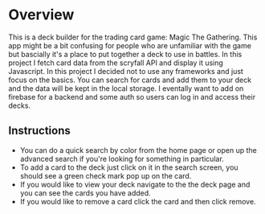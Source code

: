 # Overview

This is a deck builder for the trading card game: Magic The Gathering. This app might be a bit confusing for people who are unfamiliar with the game but 
bascially it's a place to put together a deck to use in battles. In this project I fetch card data from the scryfall API and display it using Javascript. 
In this project I decided not to use any frameworks and just focus on the basics. You can search for cards and add them to your deck and the data will 
be kept in the local storage. I eventally want to add on firebase for a backend and some auth so users can log in and access their decks.


## Instructions
* You can do a quick search by color from the home page or open up the advanced search if you're looking for something in particular. 
* To add a card to the deck just click on it in the search screen, you should see a green check mark pop up on the card.
* If you would like to view your deck navigate to the the deck page and you can see the cards you have added. 
* If you would like to remove a card click the card and then click remove.
